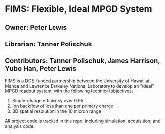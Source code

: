 # FIMS: Flexible, Ideal MPGD System
## Owner: Peter Lewis
## Librarian: Tanner Polischuk 
## Contributors: Tanner Polischuk, James Harrison, Yubo Han, Peter Lewis

FIMS is a DOE-funded partnership between the University of Hawaii at Manoa and Lawrence Berkeley National Laboratory to develop an "ideal" MPGD readout system, with the following technical objectives:

1. Single-charge efficiency over 0.95
2. Ion backflow of less than one per primary charge
3. 3D spatial resolution in the 10 micron range

All project code is tracked in this repo, including simulation, acquisition, and analysis code. 
